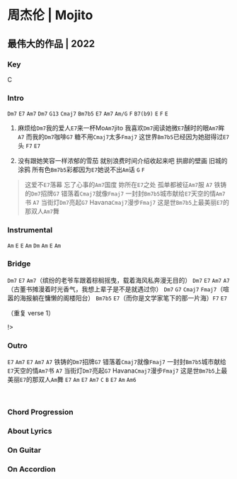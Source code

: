 # 周杰伦 | Mojito
## 最伟大的作品 | 2022


### Key
C
&nbsp;

### Intro
`Dm7` `E7` `Am7`
`Dm7` `G13` `Cmaj7`
`Bm7b5` `E7` `Am7` `Am/G`
`F` `B7(b9)` `E` `F` `E`


1. 麻烦给`Dm7`我的爱人`E7`来一杯Mo`Am7`jito
我喜欢`Dm7`阅读她微`E7`醺时的眼`Am7`眸 `A7`
而我的`Dm7`咖啡`G7` 糖不用`Cmaj7`太多`Fmaj7`
这世界`Bm7b5`已经因为她甜得过`E7`头 `F7` `E7`

2. 没有跟她笑容一样浓郁的雪茄
就别浪费时间介绍收起来吧
拱廊的壁画 旧城的涂鸦
所有色`Bm7b5`彩都因为`E7`她说不出`Am`话 `G` `F`

> 这爱不`E7`落幕 忘了心事的`Am7`国度
> 妳所在`E7`之处 孤单都被征`Am7`服 `A7`
> 铁铸的`Dm7`招牌`G7` 错落着`Cmaj7`就像`Fmaj7`
> 一封封`Bm7b5`城市献给`E7`天空的情`Am7`书 `A7`
> 当街灯`Dm7`亮起`G7` Havana`Cmaj7`漫步`Fmaj7`
> 这是世`Bm7b5`上最美丽`E7`的那双人`Am7`舞

### Instrumental
`Am` `E` `E` `Am`
`Dm` `Am` `E` `Am`

### Bridge
`Dm7` `E7` `Am7`（缤纷的老爷车跟着棕榈摇曳，载着海风私奔漫无目的）
`Dm7` `E7` `Am7` `A7`（古董书摊漫着时光香气，我想上辈子是不是就遇过你）
`Dm7` `G7` `Cmaj7` `Fmaj7`（喧嚣的海报躺在慵懒的阁楼阳台）
`Bm7b5` `E7`（而你是文学家笔下的那一片海）`F7` `E7`

（重复 verse 1）

!>

### Outro
`E7` `Am7`
`E7` `Am7` `A7`
铁铸的`Dm7`招牌`G7` 错落着`Cmaj7`就像`Fmaj7`
一封封`Bm7b5`城市献给`E7`天空的情`Am7`书 `A7`
当街灯`Dm7`亮起`G7` Havana`Cmaj7`漫步`Fmaj7`
这是世`Bm7b5`上最美丽`E7`的那双人`Am`舞 `E7` `Am` `E7` `Am7` `C` `B` `E7` `Am` `Am6`






&nbsp;&nbsp;

### Chord Progression


### About Lyrics


### On Guitar


### On Accordion